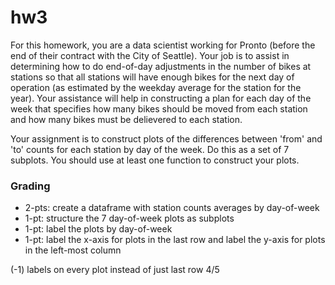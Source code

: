 # hw3

For this homework, you are a data scientist working for Pronto (before the end of their contract with the City of Seattle). Your job is to assist in determining how to do end-of-day adjustments in the number of bikes at stations so that all stations will have enough bikes for the next day of operation (as estimated by the weekday average for the station for the year). Your assistance will help in constructing a plan for each day of the week that specifies how many bikes should be moved from each station and how many bikes must be delievered to each station.

Your assignment is to construct plots of the differences between 'from' and 'to' counts for each station by day of the week. Do this as a set of 7 subplots. You should use at least one function to construct your plots.

### Grading
- 2-pts: create a dataframe with station counts averages by day-of-week
- 1-pt: structure the 7 day-of-week plots as subplots
- 1-pt: label the plots by day-of-week
- 1-pt: label the x-axis for plots in the last row and label the y-axis for plots in the left-most column

(-1) labels on every plot instead of just last row
4/5
